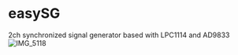 # easySG

2ch synchronized signal generator based with LPC1114 and AD9833
![IMG_5118](https://user-images.githubusercontent.com/52226620/220907093-1385a855-edfa-47cf-ae32-ae2ad996acc2.jpg)
